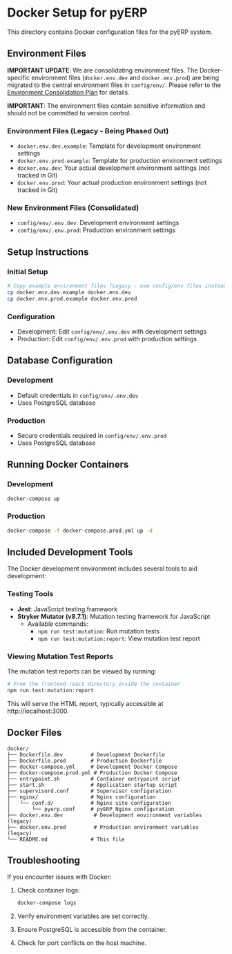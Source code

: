 # Docker Setup for pyERP

This directory contains Docker configuration files for the pyERP system.

## Environment Files

**IMPORTANT UPDATE**: We are consolidating environment files. The Docker-specific environment files (`docker.env.dev` and `docker.env.prod`) are being migrated to the central environment files in `config/env/`. Please refer to the [Environment Consolidation Plan](../docs/ENV_CONSOLIDATION.md) for details.

**IMPORTANT**: The environment files contain sensitive information and should not be committed to version control.

### Environment Files (Legacy - Being Phased Out)
- `docker.env.dev.example`: Template for development environment settings
- `docker.env.prod.example`: Template for production environment settings
- `docker.env.dev`: Your actual development environment settings (not tracked in Git)
- `docker.env.prod`: Your actual production environment settings (not tracked in Git)

### New Environment Files (Consolidated)
- `config/env/.env.dev`: Development environment settings
- `config/env/.env.prod`: Production environment settings

## Setup Instructions

### Initial Setup

```bash
# Copy example environment files (Legacy - use config/env files instead)
cp docker.env.dev.example docker.env.dev
cp docker.env.prod.example docker.env.prod
```

### Configuration

- Development: Edit `config/env/.env.dev` with development settings
- Production: Edit `config/env/.env.prod` with production settings

## Database Configuration

### Development

- Default credentials in `config/env/.env.dev`
- Uses PostgreSQL database

### Production

- Secure credentials required in `config/env/.env.prod`
- Uses PostgreSQL database

## Running Docker Containers

### Development

```bash
docker-compose up
```

### Production

```bash
docker-compose -f docker-compose.prod.yml up -d
```

## Included Development Tools

The Docker development environment includes several tools to aid development:

### Testing Tools
- **Jest**: JavaScript testing framework
- **Stryker Mutator (v8.7.1)**: Mutation testing framework for JavaScript
  - Available commands:
    - `npm run test:mutation`: Run mutation tests
    - `npm run test:mutation:report`: View mutation test report

### Viewing Mutation Test Reports

The mutation test reports can be viewed by running:

```bash
# From the frontend-react directory inside the container
npm run test:mutation:report
```

This will serve the HTML report, typically accessible at http://localhost:3000.

## Docker Files

```
docker/
├── Dockerfile.dev         # Development Dockerfile
├── Dockerfile.prod        # Production Dockerfile
├── docker-compose.yml     # Development Docker Compose
├── docker-compose.prod.yml # Production Docker Compose
├── entrypoint.sh          # Container entrypoint script
├── start.sh               # Application startup script
├── supervisord.conf       # Supervisor configuration
├── nginx/                 # Nginx configuration
│   └── conf.d/            # Nginx site configuration
│       └── pyerp.conf     # pyERP Nginx configuration
├── docker.env.dev          # Development environment variables (legacy)
├── docker.env.prod         # Production environment variables (legacy)
└── README.md              # This file
```

## Troubleshooting

If you encounter issues with Docker:

1. Check container logs:
   ```bash
   docker-compose logs
   ```

2. Verify environment variables are set correctly.

3. Ensure PostgreSQL is accessible from the container.

4. Check for port conflicts on the host machine.
